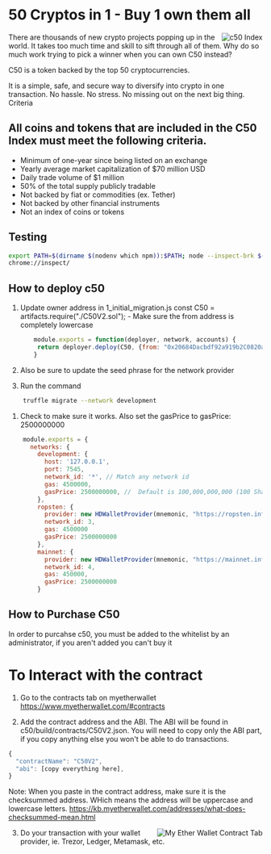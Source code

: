 # 50 Cryptos in 1 - Buy 1 own them all

<img align="right" src="http://www.c50index.com/wp-content/uploads/2018/05/c50-finallogo2b1-1-e1526222711779-206x300.png" alt="c50 Index">

There are thousands of new crypto projects popping up in the world. It takes too much time and skill to sift through all of them.  Why do so much work trying to pick a winner when you can own C50 instead?

C50 is a token backed by the top 50 cryptocurrencies.

It is a simple, safe, and secure way to diversify into crypto in one transaction. No hassle. No stress. No missing out on the next big thing.
Criteria

## All coins and tokens that are included in the C50 Index must meet the following criteria.

- Minimum of one-year since being listed on an exchange
- Yearly average market capitalization of $70 million USD
- Daily trade volume of $1 million
- 50% of the total supply publicly tradable
- Not backed by fiat or commodities (ex. Tether)
- Not backed by other financial instruments
- Not an index of coins or tokens

## Testing
```sh
export PATH=$(dirname $(nodenv which npm)):$PATH; node --inspect-brk $(which truffle) test test/C50V2.test.js
chrome://inspect/
```


## How to deploy c50

1. Update owner address in 1_initial_migration.js
       const C50 = artifacts.require("./C50V2.sol");
       - Make sure the from address is completely lowercase

```js       
       module.exports = function(deployer, network, accounts) {
       	return deployer.deploy(C50, {from: "0x20684Dacbdf92a919b2C0820a2e51a0C29c266ae"});
       }
```

2. Also be sure to update the seed phrase for the network provider 

3. Run the command

```sh
    truffle migrate --network development
```

1. Check to make sure it works.  Also set the gasPrice to gasPrice: 2500000000

```js
    module.exports = {
      networks: {
        development: {
          host: '127.0.0.1',
          port: 7545,
          network_id: '*', // Match any network id
          gas: 4500000,
          gasPrice: 2500000000, //  Default is 100,000,000,000 (100 Shannon).
        },
        ropsten: {
          provider: new HDWalletProvider(mnemonic, "https://ropsten.infura.io/" + infura_apikey),
          network_id: 3,
          gas: 4500000
          gasPrice: 2500000000
    	},
        mainnet: {
          provider: new HDWalletProvider(mnemonic, "https://mainnet.infura.io/" + infura_apikey),
          network_id: 4,
          gas: 450000,
          gasPrice: 2500000000
        }

```


## How to Purchase C50

In order to purcahse c50, you must be added to the whitelist by an administrator, if you aren't added you can't buy it

# To Interact with the contract

1. Go to the contracts tab on myetherwallet https://www.myetherwallet.com/#contracts

2. Add the contract address and the ABI.  The ABI will be found in c50/build/contracts/C50V2.json.  You will need to copy only the ABI part, if you copy anything else you won't be able to do transactions.  
```js
{
  "contractName": "C50V2",
  "abi": [copy everything here],
}
```
Note: When you paste in the contract address, make sure it is the checksummed address.  WHich means the address will be uppercase and lowercase letters. https://kb.myetherwallet.com/addresses/what-does-checksummed-mean.html


<img align="right" src="https://user-images.githubusercontent.com/5359580/44953719-2c09b900-aed2-11e8-9477-e5004253fbd3.png" alt="My Ether Wallet Contract Tab">

3. Do your transaction with your wallet provider, ie. Trezor, Ledger, Metamask, etc.
